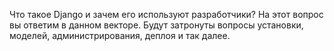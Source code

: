 Что такое Django и зачем его используют разработчики? На этот вопрос вы ответим в данном векторе. Будут затронуты вопросы установки, моделей, администрирования, деплоя и так далее.
